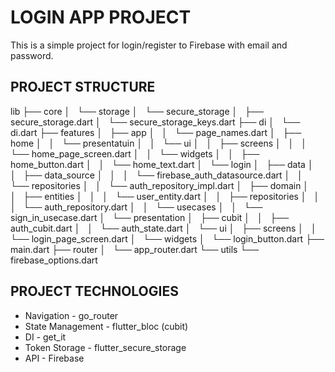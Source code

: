 # LOGIN APP PROJECT

This is a simple project for login/register to Firebase with email and password.

## PROJECT STRUCTURE

lib
├── core
│   └── storage
│   └── secure_storage
│   ├── secure_storage.dart
│   └── secure_storage_keys.dart
├── di
│   └── di.dart
├── features
│   ├── app
│   │   └── page_names.dart
│   ├── home
│   │   └── presentatuin
│   │   └── ui
│   │   ├── screens
│   │   │   └── home_page_screen.dart
│   │   └── widgets
│   │   ├── home_button.dart
│   │   └── home_text.dart
│   └── login
│   ├── data
│   │   ├── data_source
│   │   │   └── firebase_auth_datasource.dart
│   │   └── repositories
│   │   └── auth_repository_impl.dart
│   ├── domain
│   │   ├── entities
│   │   │   └── user_entity.dart
│   │   ├── repositories
│   │   │   └── auth_repository.dart
│   │   └── usecases
│   │   └── sign_in_usecase.dart
│   └── presentation
│   ├── cubit
│   │   ├── auth_cubit.dart
│   │   └── auth_state.dart
│   └── ui
│   ├── screens
│   │   └── login_page_screen.dart
│   └── widgets
│   └── login_button.dart
├── main.dart
├── router
│   └── app_router.dart
└── utils
└── firebase_options.dart

## PROJECT TECHNOLOGIES

- Navigation - go_router
- State Management - flutter_bloc (cubit)
- DI - get_it
- Token Storage - flutter_secure_storage
- API - Firebase
